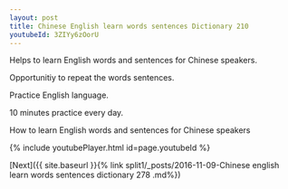 ```yaml
---
layout: post
title: Chinese English learn words sentences Dictionary 210 
youtubeId: 3ZIYy6zOorU
---
```

 
 
Helps to learn English words and sentences for Chinese speakers.

Opportunitiy to repeat the words sentences. 

Practice English language. 
 
10 minutes practice every day. 
 
How to learn English words and sentences for Chinese speakers 
 
{% include youtubePlayer.html id=page.youtubeId %}
 
 
[Next]({{ site.baseurl }}{% link  split1/_posts/2016-11-09-Chinese english learn words sentences dictionary 278 .md%})
 

